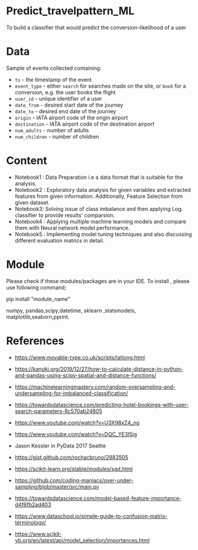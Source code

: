 # Predict_travelpattern_ML

To build a classifier that would predict the conversion-likelihood of a user

# Data

 Sample of events collected containing:
  -  `ts` - the timestamp of the event
  -  `event_type` - either `search` for searches made on the site, or `book` for a conversion, e.g. the user books the flight
  -  `user_id` - unique identifier of a user
  -  `date_from` - desired start date of the journey
  -  `date_to` - desired end date of the journey
  -  `origin` - IATA airport code of the origin airport
  -  `destination` - IATA airport code of the destination airport
  -  `num_adults` - number of adults
  -  `num_children` - number of children

# Content

- Notebook1 : Data Preparation i.e a data format that is suitable for the analysis.
- Notebook2 : Exploratory data analysis for given variables and extracted features from given information.
Additionally, Feature Selection from given dataset.
- Notebook3: Solving issue of class imbalance and then applying Log. classifier to provide results' comparsion.
- Notebook4 : Applying multiple machine learning models and compare them with Neural network model performance.
- Notebook5 : Implementing model tuning techniques and also discussing different evaluation matrics in detail.

# Module
Please check if these modules/packages are in your IDE. To install , please use following command;

pip install "module_name"
 
numpy, pandas,scipy,datetime, sklearn ,statsmodels, matplotlib,seaborn,pprint.

# References

- https://www.movable-type.co.uk/scripts/latlong.html

- https://kanoki.org/2019/12/27/how-to-calculate-distance-in-python-and-pandas-using-scipy-spatial-and-distance-functions/

- https://machinelearningmastery.com/random-oversampling-and-undersampling-for-imbalanced-classification/

- https://towardsdatascience.com/predicting-hotel-bookings-with-user-search-parameters-8c570ab24805

- https://www.youtube.com/watch?v=U3X98xZ4_no
 
- https://www.youtube.com/watch?v=DQC_YE3I5ig

- Jason Kessler in PyData 2017 Seattle

- https://gist.github.com/rochacbruno/2883505

- https://scikit-learn.org/stable/modules/sgd.html

- https://github.com/coding-maniacs/over-under-sampling/blob/master/src/main.py

- https://towardsdatascience.com/model-based-feature-importance-d4f6fb2ad403

- https://www.dataschool.io/simple-guide-to-confusion-matrix-terminology/

- https://www.scikit-yb.org/en/latest/api/model_selection/importances.html

